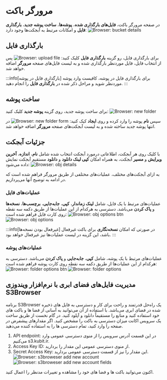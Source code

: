 # مرورگر باکت

در صفحه مرورگر باکت، **فایل‌های بارگذاری شده**، **پوشه‌ها**، **ساخت پوشه جدید**، **بارگذاری فایل** و امکانات مرتبط به آبجکت‌ها وجود دارد:
![Browser: bucket details](../img/bucket-details.png)

## بارگذاری فایل

برای بارگذاری فایل، رو گزینه **بارگذاری فایل** کلیک کنید:
![Browser: upload file](../img/upload-file.png)
پس از انتخاب فایل، فایل موردنظر بارگذاری شده و به لیست فایل‌های صفحه **مرورگر** اضافه خواهد شد.

:::info[بارگذاری فایل در پوشه]
برای بارگذاری فایل در پوشه، کافیست وارد پوشه موردنظر شوید و مراحل ذکر شده در **بارگذاری فایل** را انجام دهید.
:::

## ساخت پوشه

برای ساخت پوشه جدید، روی گزینه **پوشه جدید** کلیک کنید:
![Browser: new folder](../img/new-folder.png)

سپس **نام** پوشه را وارد کرده و روی **ایجاد** کیک کنید:
![Browser: new folder form](../img/new-folder-form.png)
در انتها پوشه جدید ساخته شده و به لیست آبجکت‌های صفحه **مرورگر** اضافه خواهد شد.

## جزئیات آبجکت

با کلیک روی هر آبجکت، اطلاعاتی درمورد آبجکت انتخاب شده شامل **نام**، **اندازه**، **آخرین ویرایش** و **مسیر** آبجکت، به همراه امکان **کپی لینک دانلود** و **دانلود** مستقیم آبجکت نمایش داده می‌شود:
![Browser: obj details](../img/obj-details.png)

به ازای آبجکت‌های مختلف، عملیات‌های مختلفی از طریق مرورگر فراهم شده است که در ادامه به توضیح آنها می‌پردازیم.

### عملیات‌های فایل

عملیات‌های مرتبط با یک فایل، شامل **لینک زماندار**، **کپی**، **جابه‌جایی**، **برچسب‌ها**، **نسخه‌ها** و **پاک کردن** می‌باشد. دسترسی به هرکدام از این عملیات‌ها از طریق دکمه سه نقطه روی کارت فایل فراهم شده است:
![Browser: obj options btn](../img/obj-options-btn.png)
![Browser: obj options](../img/obj-options.png)

:::info[غیرفعال بودن نسخه‌ها]
در صورتی که امکان **نسخه‌نگاری** برای باکت غیرفعال باشد، این گزینه در لیست عملیات‌ها نیز غیرفعال خواهد بود.
:::

### عملیات‌های پوشه

عملیات‌های مرتبط با یک پوشه، شامل **کپی**، **جابه‌جایی** و **پاک کردن** می‌باشد. دسترسی به هرکدام از این عملیات‌ها از طریق دکمه سه نقطه روی کارت پوشه فراهم شده است:
![Browser: folder options btn](../img/folder-options-btn.png)
![Browser: folder options](../img/folder-options.png)

<a id="s3_Browser"></a>

## مدیریت فایل‌های فضای ابری با نرم‌افزار ویندوزی S3Browser

برنامه S3Browser یک راه‌حل قدرتمند و راحت برای کار و دسترسی به فایل های ذخیره شده در فضای ابری می‌باشد. با استفاده از آن می‌توانید به آسانی از فضا ها و باکت های خود استفاده کنید و منابع را مستقیماً دانلود و آپلود کنید.
در گام نخست از طریق ساخت یک سرویس اکانت میزان دسترسی به باکت را مشخص کنید. اگر مقدار‌های پیشفرض در صفحه را وارد کنید، تمام دسترسی ها را به استفاده کننده می‌دهید.

1. API endpoint: در این قسمت آدرس سرویس را از منوی دسترسی عمومی وارد می‌کنیم s3.kubit.ir.
2. Access Key ID: از منوی دسترسی عمومی این مقدار را بردارید.
3. Secret Access Key: این مقدار را نیز از قسمت دسترسی عمومی بردارید.
   ![Browser: s3broweser add new account](../img/s3broweser-add-new-account.png)
   ![Browser: s3broweser add new account fields](../img/s3broweser-add-new-account-fields.png)

اکنون می‌توانید باکت ها و فضا های خود را مشاهده و تغییرات مدنظر را اعمال کنید.
